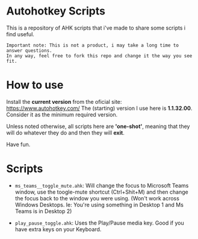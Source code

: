 # Autohotkey Scripts
This is a repository of AHK scripts that i've made to share some scripts i find useful.

```
Important note: This is not a product, i may take a long time to answer questions. 
In any way, feel free to fork this repo and change it the way you see fit.
```


# How to use
Install the **current version** from the oficial site: https://www.autohotkey.com/
The (starting) version I use here is **1.1.32.00**. Consider it as the minimum required version.

Unless noted otherwise, all scripts here are **'one-shot'**, meaning that they will do whatever they do and then they will **exit**.

Have fun.


# Scripts
- ```ms_teams__toggle_mute.ahk```: Will change the focus to Microsoft Teams window, use the toogle-mute shortcut (Ctrl+Shit+M) and then change the focus back to the window you were using. (Won't work across Windows Desktops. Ie: You're using something in Desktop 1 and Ms Teams is in Desktop 2)

- ```play_pause_toggle.ahk```: Uses the Play/Pause media key. Good if you have extra keys on your Keyboard.